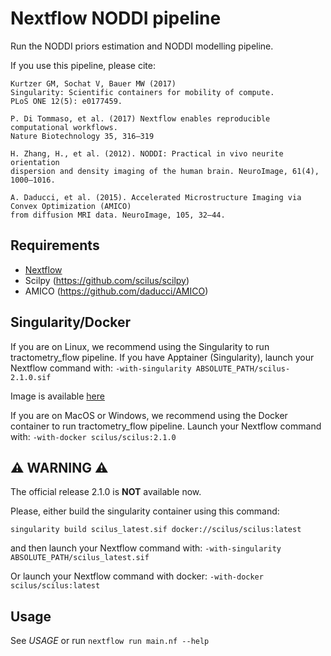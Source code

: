 Nextflow NODDI pipeline
=======================

Run the NODDI priors estimation and NODDI modelling pipeline.

If you use this pipeline, please cite:

```
Kurtzer GM, Sochat V, Bauer MW (2017)
Singularity: Scientific containers for mobility of compute.
PLoS ONE 12(5): e0177459. 

P. Di Tommaso, et al. (2017) Nextflow enables reproducible computational workflows.
Nature Biotechnology 35, 316–319

H. Zhang, H., et al. (2012). NODDI: Practical in vivo neurite orientation
dispersion and density imaging of the human brain. NeuroImage, 61(4), 1000–1016. 

A. Daducci, et al. (2015). Accelerated Microstructure Imaging via Convex Optimization (AMICO)
from diffusion MRI data. NeuroImage, 105, 32–44. 
```

Requirements
------------

- [Nextflow](https://www.nextflow.io)
- Scilpy (https://github.com/scilus/scilpy)
- AMICO (https://github.com/daducci/AMICO)

Singularity/Docker
-----------
If you are on Linux, we recommend using the Singularity to run tractometry_flow pipeline.
If you have Apptainer (Singularity), launch your Nextflow command with:
`-with-singularity ABSOLUTE_PATH/scilus-2.1.0.sif`

Image is available [here](http://scil.dinf.usherbrooke.ca/en/containers_list/scilus-2.1.0.sif)

If you are on MacOS or Windows, we recommend using the Docker container to run tractometry_flow pipeline.
Launch your Nextflow command with:
`-with-docker scilus/scilus:2.1.0`

:warning: WARNING :warning:
---------
The official release 2.1.0 is **NOT** available now.

Please, either build the singularity container using this command:

`singularity build scilus_latest.sif docker://scilus/scilus:latest` 

and then launch your Nextflow command with:
`-with-singularity ABSOLUTE_PATH/scilus_latest.sif`

Or launch your Nextflow command with docker:
`-with-docker scilus/scilus:latest`

Usage
-----

See *USAGE* or run `nextflow run main.nf --help`